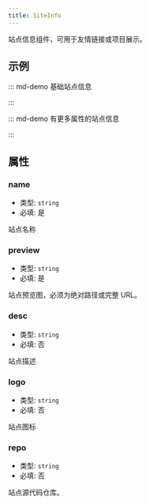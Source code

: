 ```yaml
---
title: SiteInfo
---
```


站点信息组件，可用于友情链接或项目展示。

<!-- more -->

## 示例

<!-- #region demo -->

::: md-demo 基础站点信息

<SiteInfo name="Mr.Hope's Blog" url="https://mister-hope.com" preview="https://theme-hope.vuejs.press/assets/image/mrhope.jpg" />

:::

::: md-demo 有更多属性的站点信息

<SiteInfo
  name="Mr.Hope's Blog"
  desc="Where there is light, there is hope"
  url="https://mister-hope.com"
  logo="https://mister-hope.com/logo.svg"
  repo="https://github.com/Mister-Hope/Mister-Hope.github.io"
  preview="https://theme-hope.vuejs.press/assets/image/mrhope.jpg"
/>

:::

<!-- #endregion demo -->

## 属性

### name

- 类型: `string`
- 必填: 是

站点名称

### preview

- 类型: `string`
- 必填: 是

站点预览图，必须为绝对路径或完整 URL。

### desc

- 类型: `string`
- 必填: 否

站点描述

### logo

- 类型: `string`
- 必填: 否

站点图标

### repo

- 类型: `string`
- 必填: 否

站点源代码仓库。
